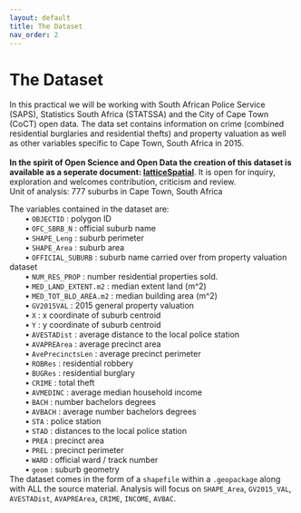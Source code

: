 ```yaml
---
layout: default
title: The Dataset
nav_order: 2
---
```


# The Dataset

In this practical we will be working with South African Police Service (SAPS), Statistics South Africa (STATSSA) and the City of Cape Town (CoCT)  open data. The data set contains information on crime (combined residential burglaries and residential thefts) and property valuation as well as other variables specific to Cape Town, South Africa in 2015.  
<br>
**In the spirit of Open Science and Open Data the creation of this dataset is available as a seperate document: [latticeSpatial](https://github.com/AdrianKriger/r-lattice-data/blob/main/latticeSpatial.ipynb)**. It is open for inquiry, exploration and welcomes contribution, criticism and review.
<br>
Unit of analysis: 777 suburbs in Cape Town, South Africa

The variables contained in the dataset are:  
&nbsp;&nbsp;&nbsp;&nbsp;&nbsp;&nbsp; •	`OBJECTID`   : polygon ID  
&nbsp;&nbsp;&nbsp;&nbsp;&nbsp;&nbsp; •	`OFC_SBRB_N` : official suburb name  
&nbsp;&nbsp;&nbsp;&nbsp;&nbsp;&nbsp; •	`SHAPE_Leng` : suburb perimeter  
&nbsp;&nbsp;&nbsp;&nbsp;&nbsp;&nbsp; •	`SHAPE_Area` : suburb area   
&nbsp;&nbsp;&nbsp;&nbsp;&nbsp;&nbsp; •	`OFFICIAL_SUBURB` : suburb name carried over from property valuation dataset  
&nbsp;&nbsp;&nbsp;&nbsp;&nbsp;&nbsp; •	`NUM_RES_PROP` : number residential properties sold.  
&nbsp;&nbsp;&nbsp;&nbsp;&nbsp;&nbsp; •	`MED_LAND_EXTENT.m2` : median extent land (m^2)  
&nbsp;&nbsp;&nbsp;&nbsp;&nbsp;&nbsp; •	`MED_TOT_BLD_AREA.m2` : median building area (m^2)  
&nbsp;&nbsp;&nbsp;&nbsp;&nbsp;&nbsp; •	`GV2015VAL` : 2015 general property valuation  
&nbsp;&nbsp;&nbsp;&nbsp;&nbsp;&nbsp; •	`X` : x coordinate of suburb centroid  
&nbsp;&nbsp;&nbsp;&nbsp;&nbsp;&nbsp; •	`Y` : y coordinate of suburb centroid   
&nbsp;&nbsp;&nbsp;&nbsp;&nbsp;&nbsp; •	`AVESTADist` : average distance to the local police station  
&nbsp;&nbsp;&nbsp;&nbsp;&nbsp;&nbsp; •	`AVAPREArea` : average precinct area  
&nbsp;&nbsp;&nbsp;&nbsp;&nbsp;&nbsp; •	`AvePrecinctsLen` : average precinct perimeter  
&nbsp;&nbsp;&nbsp;&nbsp;&nbsp;&nbsp; •	`ROBRes` : residential robbery  
&nbsp;&nbsp;&nbsp;&nbsp;&nbsp;&nbsp; •	`BUGRes` : residential burglary  
&nbsp;&nbsp;&nbsp;&nbsp;&nbsp;&nbsp; •	`CRIME` : total theft  
&nbsp;&nbsp;&nbsp;&nbsp;&nbsp;&nbsp; •	`AVMEDINC` : average median household income  
&nbsp;&nbsp;&nbsp;&nbsp;&nbsp;&nbsp; •	`BACH` : number bachelors degrees  
&nbsp;&nbsp;&nbsp;&nbsp;&nbsp;&nbsp; •	`AVBACH` : average number bachelors degrees  
&nbsp;&nbsp;&nbsp;&nbsp;&nbsp;&nbsp; •	`STA` : police station  
&nbsp;&nbsp;&nbsp;&nbsp;&nbsp;&nbsp; •	`STAD` : distances to the local police station  
&nbsp;&nbsp;&nbsp;&nbsp;&nbsp;&nbsp; •	`PREA` : precinct area  
&nbsp;&nbsp;&nbsp;&nbsp;&nbsp;&nbsp; •	`PREL` : precinct perimeter  
&nbsp;&nbsp;&nbsp;&nbsp;&nbsp;&nbsp; •	`WARD` : official ward / track number  
&nbsp;&nbsp;&nbsp;&nbsp;&nbsp;&nbsp; •	`geom` : suburb geometry
<br>
The dataset comes in the form of a `shapefile` within a `.geopackage` along with ALL the source material. Analysis will focus on `SHAPE_Area`, `GV2015_VAL`, `AVESTADist`, `AVAPREArea`, `CRIME`, `INCOME`, `AVBAC`.
